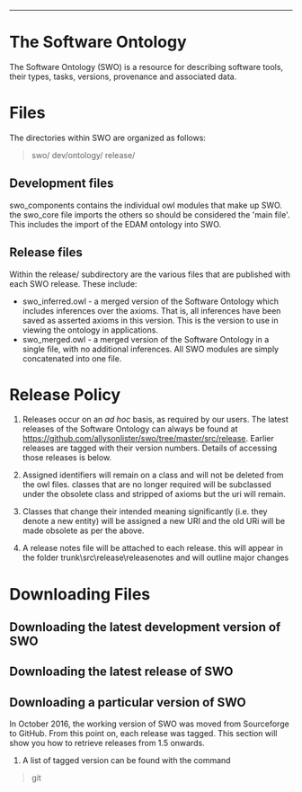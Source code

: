 --------------------------------
# The Software Ontology
The Software Ontology (SWO) is a resource for describing software tools, their types, tasks, versions, provenance and associated data.

# Files

The directories within SWO are organized as follows:

>swo/
>   dev/ontology/
>   release/

## Development files

swo_components contains the individual owl modules that make up SWO. the swo_core file imports the others so should be considered the 'main file'. This includes the import of the EDAM ontology into SWO.

## Release files

Within the release/ subdirectory are the various files that are published with each SWO release. These include:

* swo_inferred.owl - a merged version of the Software Ontology which includes inferences over the axioms. That is, all inferences have been saved as asserted axioms in this version. This is the version to use in viewing the ontology in applications.
* swo_merged.owl - a merged version of the Software Ontology in a single file, with no additional inferences. All SWO modules are simply concatenated into one file.

# Release Policy

1. Releases occur on an *ad hoc* basis, as required by our users. The latest releases of the Software Ontology can always be found at https://github.com/allysonlister/swo/tree/master/src/release. Earlier releases are tagged with their version numbers. Details of accessing those releases is below.

2. Assigned identifiers will remain on a class and will not be deleted from the owl files. classes that are no longer required will be subclassed under the obsolete class and stripped of axioms but the uri will remain.

3. Classes that change their intended meaning significantly (i.e. they denote a new entity) will be assigned a new URI and the old URi will be made obsolete as per the above.

4. A release notes file will be attached to each release. this will appear in the folder trunk\src\release\releasenotes and will outline major changes 

# Downloading Files

## Downloading the latest development version of SWO

## Downloading the latest release of SWO

## Downloading a particular version of SWO

In October 2016, the working version of SWO was moved from Sourceforge to GitHub. From this point on, each release was tagged. This section will show you how to retrieve releases from 1.5 onwards.

1. A list of tagged version can be found with the command

> git 
